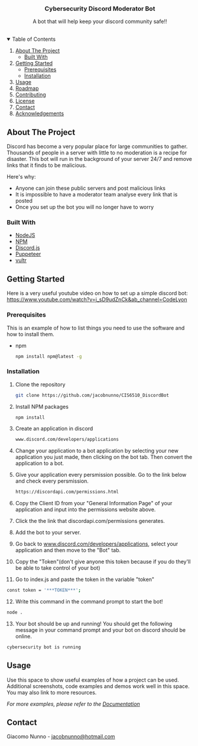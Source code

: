 <!-- template taken off of: https://github.com/othneildrew/Best-README-Template/blob/master/README.md -->

<!-- PROJECT LOGO -->
<br />
<p align="center">
  <h3 align="center">Cybersecurity Discord Moderator Bot</h3>

  <p align="center">
    A bot that will help keep your discord community safe!!
  </p>
</p>
<br />

<!-- TABLE OF CONTENTS -->
<details open="open">
  <summary>Table of Contents</summary>
  <ol>
    <li>
      <a href="#about-the-project">About The Project</a>
      <ul>
        <li><a href="#built-with">Built With</a></li>
      </ul>
    </li>
    <li>
      <a href="#getting-started">Getting Started</a>
      <ul>
        <li><a href="#prerequisites">Prerequisites</a></li>
        <li><a href="#installation">Installation</a></li>
      </ul>
    </li>
    <li><a href="#usage">Usage</a></li>
    <li><a href="#roadmap">Roadmap</a></li>
    <li><a href="#contributing">Contributing</a></li>
    <li><a href="#license">License</a></li>
    <li><a href="#contact">Contact</a></li>
    <li><a href="#acknowledgements">Acknowledgements</a></li>
  </ol>
</details>



<!-- ABOUT THE PROJECT -->
## About The Project

Discord has become a very popular place for large communities to gather. Thousands of people in a server with little to no moderation is a recipe for disaster. This bot will run in the background of your server 24/7 and remove links that it finds to be malicious.

Here's why:
* Anyone can join these public servers and post malicious links
* It is impossible to have a moderator team analyse every link that is posted
* Once you set up the bot you will no longer have to worry


### Built With

* [NodeJS](https://getbootstrap.com)
* [NPM](https://www.npmjs.com/)
* [Discord.js](https://discord.js.org/#/)
* [Puppeteer](https://www.npmjs.com/package/puppeteer)
* [vultr](https://my.vultr.com/)


<!-- GETTING STARTED -->
## Getting Started

Here is a very useful youtube video on how to set up a simple discord bot: https://www.youtube.com/watch?v=j_sD9udZnCk&ab_channel=CodeLyon

### Prerequisites

This is an example of how to list things you need to use the software and how to install them.
* npm
  ```sh
  npm install npm@latest -g
  ```

### Installation

1. Clone the repository
   ```sh
   git clone https://github.com/jacobnunno/CIS6510_DiscordBot
   ```
3. Install NPM packages
   ```sh
   npm install
   ```
4. Create an application in discord
   ```sh
   www.discord.com/developers/applications
   ```
5. Change your application to a bot application by selecting your new application you just made, then clicking on the bot tab. Then convert the application to a bot.

6. Give your application every persmission possible. Go to the link below and check every persmission.
   ```sh
   https://discordapi.com/permissions.html
   ```
6. Copy the Client ID from your "General Information Page" of your application and input into the permissions website above. 

7. Click the the link that discordapi.com/permissions generates.

8. Add the bot to your server.

9. Go back to www.discord.com/developers/applications, select your application and then move to the "Bot" tab.

10. Copy the "Token"(don't give anyone this token because if you do they'll be able to take control of your bot)

11. Go to index.js and paste the token in the variable "token"
   ```sh
   const token = '***TOKEN***';
   ```
   
12. Write this command in the command prompt to start the bot!
   ```sh
   node .
   ```

13. Your bot should be up and running! You should get the following message in your command prompt and your bot on discord should be online.
   ```sh
   cybersecurity bot is running
   ```

<!-- USAGE EXAMPLES -->
## Usage

Use this space to show useful examples of how a project can be used. Additional screenshots, code examples and demos work well in this space. You may also link to more resources.

_For more examples, please refer to the [Documentation](https://example.com)_

<!-- CONTACT -->
## Contact

Giacomo Nunno - jacobnunno@hotmail.com


<!-- MARKDOWN LINKS & IMAGES -->
<!-- https://www.markdownguide.org/basic-syntax/#reference-style-links -->
[contributors-shield]: https://img.shields.io/github/contributors/othneildrew/Best-README-Template.svg?style=for-the-badge
[contributors-url]: https://github.com/othneildrew/Best-README-Template/graphs/contributors
[forks-shield]: https://img.shields.io/github/forks/othneildrew/Best-README-Template.svg?style=for-the-badge
[forks-url]: https://github.com/othneildrew/Best-README-Template/network/members
[stars-shield]: https://img.shields.io/github/stars/othneildrew/Best-README-Template.svg?style=for-the-badge
[stars-url]: https://github.com/othneildrew/Best-README-Template/stargazers
[issues-shield]: https://img.shields.io/github/issues/othneildrew/Best-README-Template.svg?style=for-the-badge
[issues-url]: https://github.com/othneildrew/Best-README-Template/issues
[license-shield]: https://img.shields.io/github/license/othneildrew/Best-README-Template.svg?style=for-the-badge
[license-url]: https://github.com/othneildrew/Best-README-Template/blob/master/LICENSE.txt
[linkedin-shield]: https://img.shields.io/badge/-LinkedIn-black.svg?style=for-the-badge&logo=linkedin&colorB=555
[linkedin-url]: https://linkedin.com/in/othneildrew
[product-screenshot]: images/screenshot.png
